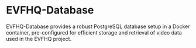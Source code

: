 # EVFHQ-Database

EVFHQ-Database provides a robust PostgreSQL database setup in a Docker container, pre-configured for efficient storage and retrieval of video data used in the EVFHQ project.
